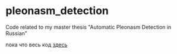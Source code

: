 # pleonasm_detection
Code related to my master thesis "Automatic Pleonasm Detection in Russian"

пока что весь код [здесь](https://colab.research.google.com/drive/19Wv19St-sqvBMQnHDyyh0HYXqPOUDEy6?usp=sharing)
